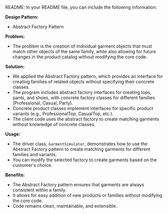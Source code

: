 README:
In your README file, you can include the following information:

**Design Pattern:**
- Abstract Factory Pattern

**Problem:**
- The problem is the creation of individual garment objects that must match other objects of the same family, while also allowing for future changes in the product catalog without modifying the core code.

**Solution:**
- We applied the Abstract Factory pattern, which provides an interface for creating families of related objects without specifying their concrete classes.
- The program includes abstract factory interfaces for creating tops, pants, and shoes, with concrete factory classes for different families (Professional, Casual, Party).
- Concrete product classes implement interfaces for specific product variants (e.g., ProfessionalTop, CasualTop, etc.).
- The client code uses the abstract factory to create matching garments without knowledge of concrete classes.

**Usage:**
- The driver class, `GarmentSimulator`, demonstrates how to use the Abstract Factory pattern to create matching garments for different families and variants.
- You can modify the selected factory to create garments based on the customer's choice.

**Benefits:**
- The Abstract Factory pattern ensures that garments are always consistent within a family.
- It allows for easy addition of new products or families without modifying the core code.
- Code remains clean, maintainable, and extensible.
